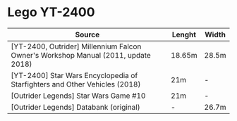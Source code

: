 # Lego YT-2400

| Source                                                                            | Lenght | Width |
| --------------------------------------------------------------------------------- | ------ | ----- |
| [YT-2400, Outrider] Millennium Falcon Owner's Workshop Manual (2011, update 2018) | 18.65m | 28.5m |
| [YT-2400] Star Wars Encyclopedia of Starfighters and Other Vehicles (2018)        | 21m    | -     |
| [Outrider Legends] Star Wars Game #10                                             | 21m    | -     |
| [Outrider Legends] Databank (original)                                            | -      | 26.7m |
